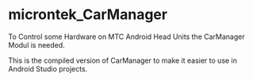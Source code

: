 # microntek_CarManager

To Control some Hardware on MTC Android Head Units the CarManager Modul is needed.

This is the compiled version of CarManager to make it easier to use in Android Studio projects.

